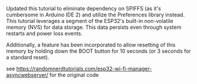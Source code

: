 Updated this tutorial to eliminate dependency on SPIFFS (as it's cumbersome in Arduino IDE 2) and utilize the Preferences library instead.
This tutorial leverages a segment of the ESP32's built-in non-volatile memory (NVS) for data storage. 
This data persists even through system restarts and power loss events.

Additionally, a feature has been incorporated to allow resetting of this memory by holding down the BOOT button for 10 seconds
(or 3 seconds for a standard reset).

see https://randomnerdtutorials.com/esp32-wi-fi-manager-asyncwebserver/ for the original code
